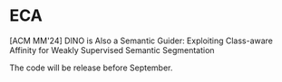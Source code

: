 # ECA
[ACM MM'24] DINO is Also a Semantic Guider: Exploiting Class-aware Affinity for Weakly Supervised Semantic Segmentation

The code will be release before September.
